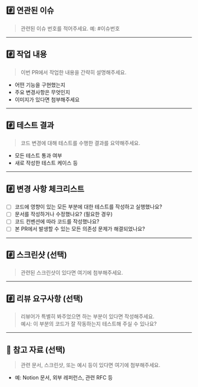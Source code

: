 ## #️⃣ 연관된 이슈
> 관련된 이슈 번호를 적어주세요. 예: #이슈번호

---

## #️⃣ 작업 내용
> 이번 PR에서 작업한 내용을 간략히 설명해주세요.
- 어떤 기능을 구현했는지
- 주요 변경사항은 무엇인지
- 이미지가 있다면 첨부해주세요

---

## #️⃣ 테스트 결과
> 코드 변경에 대해 테스트를 수행한 결과를 요약해주세요.
- 모든 테스트 통과 여부
- 새로 작성한 테스트 케이스 등

---

## #️⃣ 변경 사항 체크리스트
- [ ] 코드에 영향이 있는 모든 부분에 대한 테스트를 작성하고 실행했나요?
- [ ] 문서를 작성하거나 수정했나요? (필요한 경우)
- [ ] 코드 컨벤션에 따라 코드를 작성했나요?
- [ ] 본 PR에서 발생할 수 있는 모든 의존성 문제가 해결되었나요?

---

## #️⃣ 스크린샷 (선택)
> 관련된 스크린샷이 있다면 여기에 첨부해주세요.

---

## #️⃣ 리뷰 요구사항 (선택)
> 리뷰어가 특별히 봐주었으면 하는 부분이 있다면 작성해주세요.  
> 예시: 이 부분의 코드가 잘 작동하는지 테스트해 주실 수 있나요?

---

## 📎 참고 자료 (선택)
> 관련 문서, 스크린샷, 또는 예시 등이 있다면 여기에 첨부해주세요.
- 예: Notion 문서, 외부 레퍼런스, 관련 RFC 등
